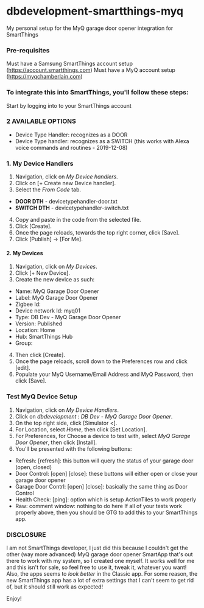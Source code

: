 # dbdevelopment-smartthings-myq
My personal setup for the MyQ garage door opener integration for SmartThings

### Pre-requisites
Must have a Samsung SmartThings account setup (https://account.smartthings.com)
Must have a MyQ account setup (https://myqchamberlain.com)

### To integrate this into SmartThings, you'll follow these steps:
Start by logging into to your SmartThings account

### 2 AVAILABLE OPTIONS
- Device Type Handler: recognizes as a DOOR
- Device Type handler: recognizes as a SWITCH (this works with Alexa voice commands and routines - 2019-12-08)

### 1. My Device Handlers
1. Navigation, click on _My Device handlers_.
2. Click on [+ Create new Device handler].
3. Select the _From Code_ tab.
  - **DOOR DTH**  - devicetypehandler-door.txt
  - **SWITCH DTH**  - devicetypehandler-switch.txt
4. Copy and paste in the code from the selected file.
5. Click [Create].
6. Once the page reloads, towards the top right corner, click [Save].
7. Click [Publish] -> [For Me].

#### 2. My Devices
1. Navigation, click on _My Devices_.
2. Click [+ New Device].
3. Create the new device as such:
  - Name: MyQ Garage Door Opener
  - Label: MyQ Garage Door Opener
  - Zigbee Id: <blank>
  - Device network Id: myq01
  - Type: DB Dev - MyQ Garage Door Opener
  - Version: Published
  - Location: Home
  - Hub: SmartThings Hub
  - Group: <blank>
4. Then click [Create].
5. Once the page reloads, scroll down to the Preferences row and click [edit].
6. Populate your MyQ Username/Email Address and MyQ Password, then click [Save].

### Test MyQ Device Setup
1. Navigation, click on _My Device Handlers_.
2. Click on _dbdevelopment : DB Dev - MyQ Garage Door Opener_.
3. On the top right side, click [Simulator <].
4. For Location, select _Home_, then click [Set Location].
5. For Preferences, for Choose a device to test with, select _MyQ Garage Door Opener_, then click [Install].
6. You'll be presented with the following buttons:
- Refresh: [refresh]: this button will query the status of your garage door (open, closed)
- Door Control: [open] [close]: these buttons will either open or close your garage door opener
- Garage Door Contrl: [open] [close]: basically the same thing as Door Control
- Health Check: [ping]: option which is setup ActionTiles to work properly
- Raw: comment window: nothing to do here
If all of your tests work properly above, then you should be GTG to add this to your SmartThings app.

### DISCLOSURE
I am not SmartThings developer, I just did this because I couldn't get the other (way more advanced) MyQ garage door opener SmartApp that's out there to work with my system, so I created one myself.  It works well for me and this isn't for sale, so feel free to use it, tweak it, whatever you want!
Also, the apps seems to _look better_ in the Classic app.  For some reason, the new SmartThings app has a lot of extra settings that I can't seem to get rid of, but it should still work as expected!

Enjoy!
